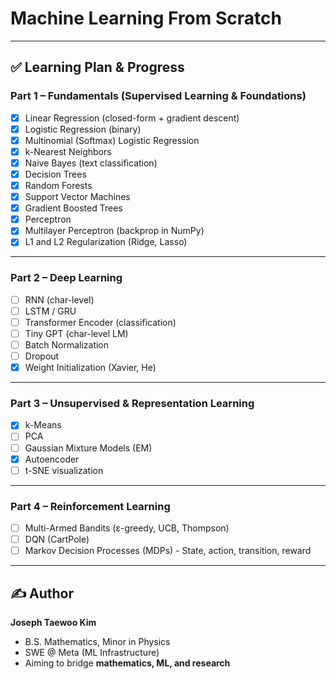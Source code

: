 # Machine Learning From Scratch

---

## ✅ Learning Plan & Progress

### **Part 1 – Fundamentals (Supervised Learning & Foundations)**
- [X] Linear Regression (closed-form + gradient descent)
- [X] Logistic Regression (binary)
- [X] Multinomial (Softmax) Logistic Regression
- [X] k-Nearest Neighbors
- [X] Naive Bayes (text classification)
- [X] Decision Trees
- [X] Random Forests
- [X] Support Vector Machines
- [X] Gradient Boosted Trees
- [X] Perceptron
- [X] Multilayer Perceptron (backprop in NumPy)
- [X] L1 and L2 Regularization (Ridge, Lasso)

---

### **Part 2 – Deep Learning**
- [ ] RNN (char-level)
- [ ] LSTM / GRU
- [ ] Transformer Encoder (classification)
- [ ] Tiny GPT (char-level LM)
- [ ] Batch Normalization
- [ ] Dropout
- [X] Weight Initialization (Xavier, He)

---

### **Part 3 – Unsupervised & Representation Learning**
- [X] k-Means
- [ ] PCA
- [ ] Gaussian Mixture Models (EM)
- [X] Autoencoder
- [ ] t-SNE visualization

---

### **Part 4 – Reinforcement Learning**
- [ ] Multi-Armed Bandits (ε-greedy, UCB, Thompson)
- [ ] DQN (CartPole)
- [ ] Markov Decision Processes (MDPs) - State, action, transition, reward

---

## ✍️ Author
**Joseph Taewoo Kim**  
- B.S. Mathematics, Minor in Physics  
- SWE @ Meta (ML Infrastructure)  
- Aiming to bridge **mathematics, ML, and research**
